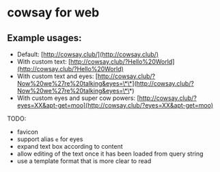 # cowsay for web

## Example usages:
* Default: [http://cowsay.club/](http://cowsay.club/)
* With custom text: [http://cowsay.club/?Hello%20World](http://cowsay.club/?Hello%20World)
* With custom text and eyes: [http://cowsay.club/?Now%20we%27re%20talking&eyes=\*\*](http://cowsay.club/?Now%20we%27re%20talking&eyes=\*\*)
* With custom eyes and super cow powers: [http://cowsay.club/?eyes=XX&apt-get=moo](http://cowsay.club/?eyes=XX&apt-get=moo)


TODO:
* favicon
* support alias `e` for eyes
* expand text box according to content
* allow editing of the text once it has been loaded from query string
* use a template format that is more clear to read
